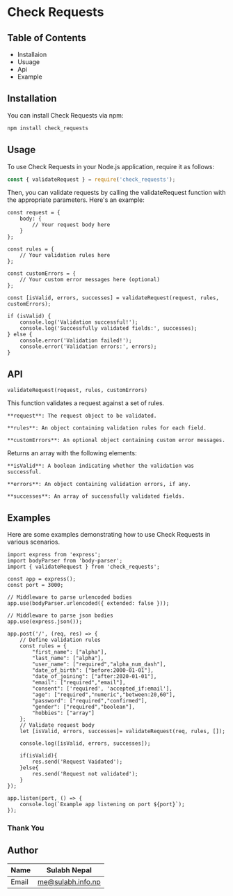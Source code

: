 # Check Requests

## Table of Contents
* Installaion
* Usuage
* Api
* Example

## Installation

You can install Check Requests via npm:

```bash
npm install check_requests
```


## Usage
To use Check Requests in your Node.js application, require it as follows:

``` Javascript
const { validateRequest } = require('check_requests');
```

Then, you can validate requests by calling the validateRequest function with the appropriate parameters. Here's an example:

```
const request = {
    body: {
        // Your request body here
    }
};

const rules = {
    // Your validation rules here
};

const customErrors = {
    // Your custom error messages here (optional)
};

const [isValid, errors, successes] = validateRequest(request, rules, customErrors);

if (isValid) {
    console.log('Validation successful!');
    console.log('Successfully validated fields:', successes);
} else {
    console.error('Validation failed!');
    console.error('Validation errors:', errors);
}

```

## API

```
validateRequest(request, rules, customErrors)
```
This function validates a request against a set of rules.

```
**request**: The request object to be validated.

**rules**: An object containing validation rules for each field.

**customErrors**: An optional object containing custom error messages.
```
Returns an array with the following elements:

```
**isValid**: A boolean indicating whether the validation was successful.

**errors**: An object containing validation errors, if any.

**successes**: An array of successfully validated fields.
```

## Examples
Here are some examples demonstrating how to use Check Requests in various scenarios.

```
import express from 'express';
import bodyParser from 'body-parser';
import { validateRequest } from 'check_requests';

const app = express();
const port = 3000;

// Middleware to parse urlencoded bodies
app.use(bodyParser.urlencoded({ extended: false }));

// Middleware to parse json bodies
app.use(express.json());

app.post('/', (req, res) => {
    // Define validation rules
    const rules = {
        "first_name": ["alpha"],
        "last_name": ["alpha"],
        "user_name": ["required","alpha_num_dash"],
        "date_of_birth": ["before:2000-01-01"],
        "date_of_joining": ["after:2020-01-01"],
        "email": ["required","email"],
        "consent": ['required', 'accepted_if:email'],
        "age": ["required","numeric","between:20,60"],
        "password": ["required","confirmed"],
        "gender": ["required","boolean"],
        "hobbies": ["array"]
    };
    // Validate request body
    let [isValid, errors, successes]= validateRequest(req, rules, []);
    
    console.log([isValid, errors, successes]);

    if(isValid){
        res.send('Request Vaidated');
    }else{
        res.send('Request not validated');
    }
});

app.listen(port, () => {
    console.log(`Example app listening on port ${port}`);
});

```


### Thank You

## Author


| Name          | Sulabh Nepal         |
| ------------- |:-------------:       |
| Email         | me@sulabh.info.np    |